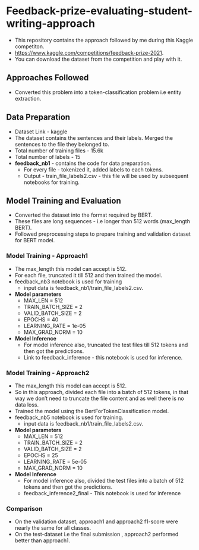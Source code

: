 # Feedback-prize-evaluating-student-writing-approach
- This repository contains the approach followed by me during this Kaggle competiton.  
- https://www.kaggle.com/competitions/feedback-prize-2021.
- You can download the dataset from the competition and play with it.

##  Approaches Followed
- Converted this problem into a token-classification problem i.e entity extraction.

## Data Preparation
- Dataset Link - kaggle
- The dataset contains the sentences and their labels. Merged the sentences to the file they belonged to.
- Total number of training files - 15.6k
- Total number of labels - 15
- **feedback_nb1** - contains the code for data preparation.
    - For every file - tokenized it, added labels to each tokens.
    - Output - train_file_labels2.csv - this file will be used by subsequent notebooks for training. 


## Model Training and Evaluation
- Converted the dataset into the format required by BERT.
- These files are long sequences - i.e longer than 512 words (max_length BERT).
- Followed preprocessing steps to prepare training and validation dataset for BERT model.


### Model Training - Approach1
- The max_length this model can accept is 512.
- For each file, truncated it till 512 and then trained the model.
- feedback_nb3 notebook is used for training
    - input data is feedback_nb1/train_file_labels2.csv.
- **Model parameters**
    - MAX_LEN = 512
    - TRAIN_BATCH_SIZE = 2
    - VALID_BATCH_SIZE = 2
    - EPOCHS = 40
    - LEARNING_RATE = 1e-05
    - MAX_GRAD_NORM = 10
- **Model Inference**
    - For model inference also, truncated the test files till 512 tokens and then got the predictions.
    - Link to feedback_inference - this notebook is used for inference.

### Model Training - Approach2
- The max_length this model can accept is 512.
- So in this approach, divided each file into a batch of 512 tokens, in that way we don’t need to truncate the file content and as well there is no data loss.
- Trained the model using the BertForTokenClassification model. 
- feedback_nb5 notebook is used for training.
    - input data is feedback_nb1/train_file_labels2.csv.
- **Model parameters**
    - MAX_LEN = 512
    - TRAIN_BATCH_SIZE = 2
    - VALID_BATCH_SIZE = 2
    - EPOCHS = 25
    - LEARNING_RATE = 5e-05
    - MAX_GRAD_NORM = 10
- **Model Inference**
    - For model inference also, divided the test files into a batch of 512 tokens and then got the predictions.
    - feedback_inference2_final - This notebook is used for inference


### Comparison
- On the validation dataset, approach1 and approach2 f1-score were nearly the same for all classes.
- On the test-dataset i.e the final submission , approach2 performed better than approach1.
